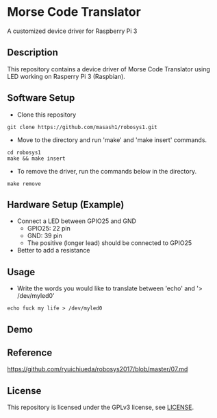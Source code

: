 # Morse Code Translator
A customized device driver for Raspberry Pi 3

## Description
This repository contains a device driver of Morse Code Translator using LED working on Rasperry Pi 3 (Raspbian).

## Software Setup
* Clone this repository
```
git clone https://github.com/masash1/robosys1.git
```
* Move to the directory and run 'make' and 'make insert' commands.
```
cd robosys1
make && make insert
```
* To remove the driver, run the commands below in the directory.
```
make remove
```
## Hardware Setup (Example)
* Connect a LED between GPIO25 and GND
  * GPIO25: 22 pin
  * GND: 39 pin
  * The positive (longer lead) should be connected to GPIO25
* Better to add a resistance

## Usage
* Write the words you would like to translate between 'echo' and '> /dev/myled0'
```
echo fuck my life > /dev/myled0
```

## Demo

## Reference
https://github.com/ryuichiueda/robosys2017/blob/master/07.md

## License
This repository is licensed under the GPLv3 license, see [LICENSE](./LICENSE).
